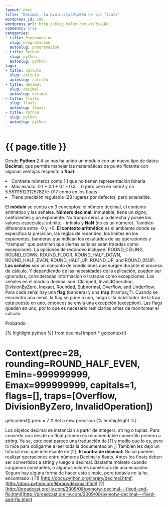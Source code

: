 ```yaml
--- 
layout: post
title: "Decimal, la evoluci\xC3\xB3n de los floats"
wordpress_id: 188
wordpress_url: http://blog.malev.com.ar/?p=188
comments: true
categories: 
- title: Programacion
  slug: programacion
  autoslug: programacion
- title: Python
  slug: python
  autoslug: python
tags: 
- title: calculo
  slug: calculo
  autoslug: calculo
- title: decimal
  slug: decimal
  autoslug: decimal
- title: floats
  slug: floats
  autoslug: floats
- title: Python
  slug: python
  autoslug: python
---
```

{{ page.title }}
================
Desde **Python** 2.4 se nos ha unido un módulo con un nuevo tipo de datos: **Decimal**, que permite manejar las matemáticas de punto flotante con algunas ventajas respecto a **float**:
<li>Contiene números como 1.1 que no tienen representación binaria</li>
<li>Más exacto: 0.1 + 0.1 + 0.1 - 0.3 = 0 pero cero en serio! y no 5.5511151231257827e-017 como en los floats</li>
<li>Tiene precisión regulable (28 lugares por defecto), pero extensible.</li>

El **módulo** se centra en 3 conceptos: el número decimal, el contexto aritmético y las señales.
**Número decimal:** inmutable, tiene un signo, coeficientes y un exponente. No trunca ceros a la derecha y posee los valores especiales: infinito, - infinito y **NaN** (no es un número). También diferencia entre -0 y +0.
**El contexto aritmético** es el ambiente donde se especifica la precisión, las reglas de redondeo, los límites en los exponentes, banderas que indican los resultados de las operaciones y "trampas" que permiten que ciertas señales sean tratadas como excepciones. La opciones de redondeo incluyen: ROUND_CEILING, ROUND_DOWN, ROUND_FLOOR, ROUND_HALF_DOWN, ROUND_HALF_EVEN, ROUND_HALF_UP, ROUND_UP, and ROUND_05UP.
**Las señales** son un conjunto de condiciones que surgen durante el proceso de cálculo. Y dependiendo de las necesidades de la aplicación, pueden ser ignoradas, consideradas información o tratadas como excepciones. Las señales en el módulo decimal son: Clamped, InvalidOperation, DivisionByZero, Inexact, Rounded, Subnormal, Overflow, and Underflow.
Para cada señal hay una **flag** (bandera) y una **trap** (trampa¿?). Cuando se encuentra una señal, la flag se pone a uno, luego si la habilitador de la trap está puesto en uno, entonces se envía una excepción (exception). Las flags quedan en uno, por lo que es necesario reiniciarlas antes de monitorear el cálculo.

Probando:

{% highlight python %}
from decimal import *
getcontext()
# Context(prec=28, rounding=ROUND_HALF_EVEN, Emin=-999999999, Emax=999999999, capitals=1, flags=[], traps=[Overflow, DivisionByZero, InvalidOperation])
getcontext().prec = 7       # Set a new precision
{% endhighlight %}

Los objetos decimal se instancian a partir de integers, string o tuplas. Para convertir una desde un float primero es recomendable convertilo primero a string.
Ya se, este post parece una traducción de [1] y medio que lo es, pero lo hice para obligarme a leer toda la documentación ;) También les dejo un tutorial más que interesante en [2].
**El contra de decimal:** No se pueden realizar operaciones entre números Decimal y floats. Antes los floats deben ser convertidos a string y luego a decimal. Bastante molesto cuando cargamos constantes, o algunos valores numéricos de una ecuación. Seguro hay alguna forma de hacer esto simple, pero todavía no la he encontrado :(
[1] [http://docs.python.org/library/decimal.html](http://docs.python.org/library/decimal.html)
[2] [http://broadcast.oreilly.com/2009/08/pymotw-decimal---fixed-and-flo.html](http://broadcast.oreilly.com/2009/08/pymotw-decimal---fixed-and-flo.html)
